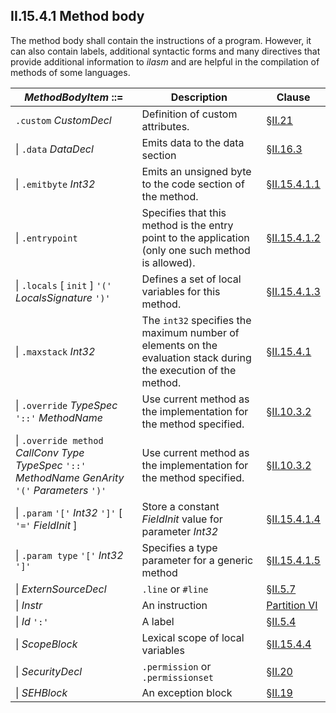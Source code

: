 ## II.15.4.1 Method body

The method body shall contain the instructions of a program. However, it can also contain labels, additional syntactic forms and many directives that provide additional information to *ilasm* and are helpful in the compilation of methods of some languages.

 | _MethodBodyItem_ ::= | Description | Clause
 | ---- | ---- | ----
 | `.custom` _CustomDecl_ | Definition of custom attributes. | §[II.21](ii.21-custom-attributes.md)
 | \| `.data` _DataDecl_ | Emits data to the data section | §[II.16.3](ii.16.3-embedding-data-in-a-pe-file.md)
 | \| `.emitbyte` _Int32_ | Emits an unsigned byte to the code section of the method. | §[II.15.4.1.1](ii.15.4.1.1-the-emitbyte-directive.md)
 | \| `.entrypoint` | Specifies that this method is the entry point to the application (only one such method is allowed). | §[II.15.4.1.2](ii.15.4.1.2-the-entrypoint-directive.md)
 | \| `.locals` [ `init` ] `'('` _LocalsSignature_ `')'` | Defines a set of local variables for this method. | §[II.15.4.1.3](ii.15.4.1.3-the-locals-directive.md)
 | \| `.maxstack` _Int32_ | The `int32` specifies the maximum number of elements on the evaluation stack during the execution of the method. | §[II.15.4.1](ii.15.4.1-method-body.md)
 | \| `.override` _TypeSpec_ `'::'` _MethodName_ | Use current method as the implementation for the method specified. | §[II.10.3.2](ii.10.3.2-the-override-directive.md)
 | \| `.override method` _CallConv_ _Type_ _TypeSpec_ `'::'` _MethodName_ _GenArity_ `'('` _Parameters_ `')'` | Use current method as the implementation for the method specified. | §[II.10.3.2](ii.10.3.2-the-override-directive.md)
 | \| `.param` `'['` _Int32_ `']'` [ `'='` _FieldInit_ ] | Store a constant _FieldInit_ value for parameter _Int32_ | §[II.15.4.1.4](ii.15.4.1.4-the-param-directive.md)
 | \| `.param type` `'['` _Int32_ `']'` | Specifies a type parameter for a generic method | §[II.15.4.1.5](ii.15.4.1.5-the-param-type_directive.md)
 | \| _ExternSourceDecl_ | `.line` or `#line` | §[II.5.7](ii.5.7-source-line-information.md)
 | \| _Instr_ | An instruction | [Partition VI](#todo-missing-hyperlink)
 | \| _Id_ `':'` | A label | §[II.5.4](ii.5.4-labels-and-lists-of-labels.md)
 | \| _ScopeBlock_ | Lexical scope of local variables | §[II.15.4.4](ii.15.4.4-scope-blocks.md)
 | \| _SecurityDecl_ | `.permission` or `.permissionset` | §[II.20](ii.20-declarative-security.md)
 | \| _SEHBlock_ | An exception block | §[II.19](ii.19-exception-handling.md)
